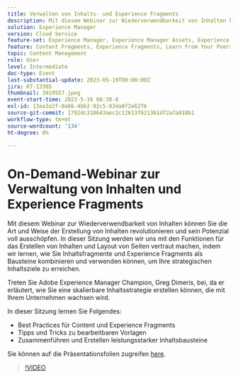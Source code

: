 ```yaml
---
title: Verwalten von Inhalts- und Experience Fragments
description: Mit diesem Webinar zur Wiederverwendbarkeit von Inhalten können Sie die Art und Weise der Erstellung von Inhalten revolutionieren und sein Potenzial voll ausschöpfen.
solution: Experience Manager
version: Cloud Service
feature-set: Experience Manager, Experience Manager Assets, Experience Manager Sites
feature: Content Fragments, Experience Fragments, Learn From Your Peers
topic: Content Management
role: User
level: Intermediate
doc-type: Event
last-substantial-update: 2023-05-19T00:00:00Z
jira: KT-13305
thumbnail: 3419557.jpeg
event-start-time: 2023-5-16 08:30-8
exl-id: 13aa3a2f-0a66-4bb2-92c5-93da0f2e62fb
source-git-commit: 1792dc318643aec2c12613f621361d72a7a918b1
workflow-type: tm+mt
source-wordcount: '134'
ht-degree: 0%

---
```


# On-Demand-Webinar zur Verwaltung von Inhalten und Experience Fragments

Mit diesem Webinar zur Wiederverwendbarkeit von Inhalten können Sie die Art und Weise der Erstellung von Inhalten revolutionieren und sein Potenzial voll ausschöpfen. In dieser Sitzung werden wir uns mit den Funktionen für das Erstellen von Inhalten und Layout von Seiten vertraut machen, indem wir lernen, wie Sie Inhaltsfragmente und Experience Fragments als Bausteine kombinieren und verwenden können, um Ihre strategischen Inhaltsziele zu erreichen.

Treten Sie Adobe Experience Manager Champion, Greg Dimeris, bei, da er erläutert, wie Sie eine skalierbare Inhaltsstrategie erstellen können, die mit Ihrem Unternehmen wachsen wird.

In dieser Sitzung lernen Sie Folgendes:

* Best Practices für Content und Experience Fragments
* Tipps und Tricks zu bearbeitbaren Vorlagen
* Zusammenführen und Erstellen leistungsstarker Inhaltsbausteine

Sie können auf die Präsentationsfolien zugreifen [here](../../assets/experience-manager/may2023/mastering-content-and-experience-fragments/AEM_Content_fragments_and_Experience_Fragments_Webinar_Session_Final.pdf).

>[!VIDEO](https://video.tv.adobe.com/v/3419557/?learn=on)
